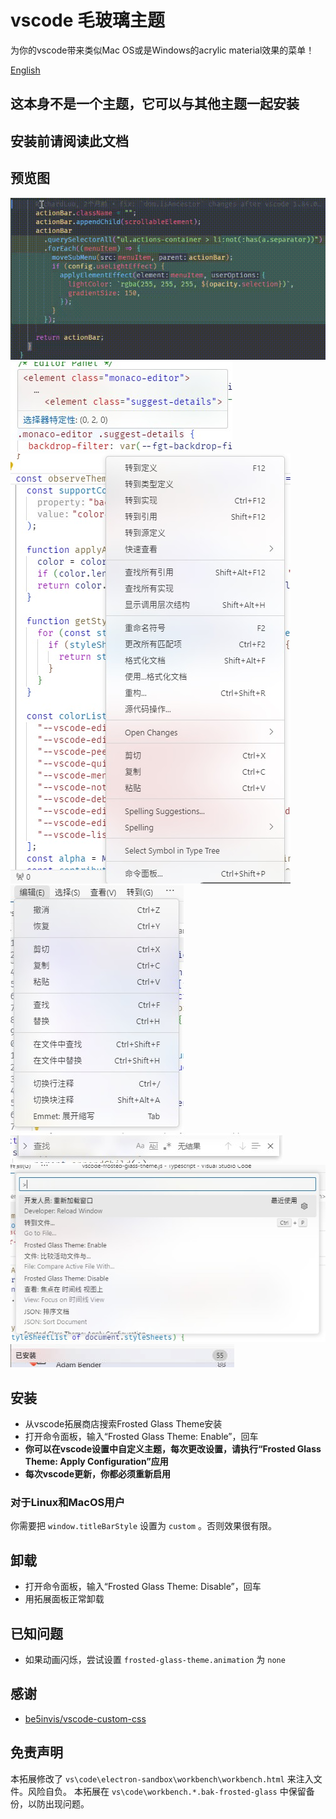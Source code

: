# vscode 毛玻璃主题
为你的vscode带来类似Mac OS或是Windows的acrylic material效果的菜单！

[English](README.md)
## 这本身不是一个主题，它可以与其他主题一起安装
## 安装前请阅读此文档
## 预览图
![Animation](image/Animation.gif) \
![CodeHover](image/CodeHover.jpg) \
![ContextMenu](image/ContextMenu.jpg) \
![MenuBar](image/MenuBar.jpg) \
![SearchBar](image/SearchBar.jpg) \
![CommandPanel](image/CommandPanel.jpg) \
![PanelHeader](image/PanelHeader.jpg)
## 安装
* 从vscode拓展商店搜索Frosted Glass Theme安装
* 打开命令面板，输入“Frosted Glass Theme: Enable”，回车
* **你可以在vscode设置中自定义主题，每次更改设置，请执行“Frosted Glass Theme: Apply Configuration”应用**
* **每次vscode更新，你都必须重新启用**
### 对于Linux和MacOS用户
你需要把 `window.titleBarStyle` 设置为 `custom` 。否则效果很有限。
## 卸载
* 打开命令面板，输入“Frosted Glass Theme: Disable”，回车
* 用拓展面板正常卸载
## 已知问题
* 如果动画闪烁，尝试设置 `frosted-glass-theme.animation` 为 `none`
## 感谢
* [be5invis/vscode-custom-css](https://github.com/be5invis/vscode-custom-css)
## 免责声明
本拓展修改了 `vs\code\electron-sandbox\workbench\workbench.html` 来注入文件。风险自负。
本拓展在 `vs\code\workbench.*.bak-frosted-glass` 中保留备份，以防出现问题。
